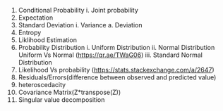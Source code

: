 1.	Conditional Probability
	i.	Joint probability
2.	Expectation
3.	Standard Deviation
	i.	Variance
		a.	Deviation
4.	Entropy
5.	Liklihood Estimation
6. 	Probability Distribution
	i.	Uniform Distribution
	ii.	Normal Distribution
		Uniform Vs Normal (https://qr.ae/TWaG06)
	iii.	Standard Normal Distribution
7.	Likelihood Vs probability (https://stats.stackexchange.com/a/2647)
8. 	Residuals/Errors(difference between observed and predicted value)
9.	heteroscedacity
10.	Covariance Matrix(Z*transpose(Z))
11.	Singular value decomposition
